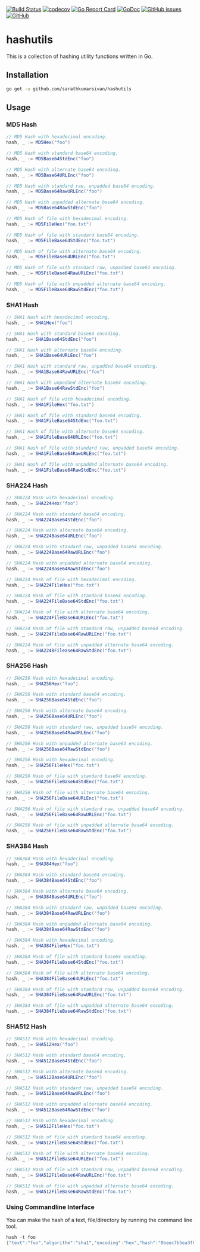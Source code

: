 [![Build Status](https://travis-ci.org/sarathkumarsivan/hashutils.svg?branch=master)](https://travis-ci.org/sarathkumarsivan/hashutils)
[![codecov](https://codecov.io/gh/sarathkumarsivan/hashutils/branch/master/graph/badge.svg)](https://codecov.io/gh/sarathkumarsivan/hashutils)
[![Go Report Card](https://goreportcard.com/badge/github.com/sarathkumarsivan/hashutils)](https://goreportcard.com/report/github.com/sarathkumarsivan/hashutils)
[![GoDoc](https://godoc.org/github.com/sarathkumarsivan/hashutils?status.svg)](https://godoc.org/github.com/sarathkumarsivan/hashutils)
[![GitHub issues](https://img.shields.io/github/issues/sarathkumarsivan/hashutils)](https://github.com/sarathkumarsivan/hashutils/issues)
[![GitHub](https://img.shields.io/github/license/sarathkumarsivan/hashutils)](https://github.com/sarathkumarsivan/hashutils/blob/master/LICENSE)
# hashutils

This is a collection of hashing utility functions written in Go.

## Installation
```bash
go get -u github.com/sarathkumarsivan/hashutils
```

## Usage

### MD5 Hash
```scala
// MD5 Hash with hexadecimal encoding.
hash, _ := MD5Hex("foo")

// MD5 Hash with standard base64 encoding.
hash, _ := MD5Base64StdEnc("foo")

// MD5 Hash with alternate base64 encoding.
hash, _ := MD5Base64URLEnc("foo")

// MD5 Hash with standard raw, unpadded base64 encoding.
hash, _ := MD5Base64RawURLEnc("foo")

// MD5 Hash with unpadded alternate base64 encoding.
hash, _ := MD5Base64RawStdEnc("foo")

// MD5 Hash of file with hexadecimal encoding.
hash, _ := MD5FileHex("foo.txt")

// MD5 Hash of file with standard base64 encoding.
hash, _ := MD5FileBase64StdEnc("foo.txt")

// MD5 Hash of file with alternate base64 encoding.
hash, _ := MD5FileBase64URLEnc("foo.txt")

// MD5 Hash of file with standard raw, unpadded base64 encoding.
hash, _ := MD5FileBase64RawURLEnc("foo.txt")

// MD5 Hash of file with unpadded alternate base64 encoding.
hash, _ := MD5FileBase64RawStdEnc("foo.txt")
```

### SHA1 Hash
```scala
// SHA1 Hash with hexadecimal encoding.
hash, _ := SHA1Hex("foo")

// SHA1 Hash with standard base64 encoding.
hash, _ := SHA1Base64StdEnc("foo")

// SHA1 Hash with alternate base64 encoding.
hash, _ := SHA1Base64URLEnc("foo")

// SHA1 Hash with standard raw, unpadded base64 encoding.
hash, _ := SHA1Base64RawURLEnc("foo")

// SHA1 Hash with unpadded alternate base64 encoding.
hash, _ := SHA1Base64RawStdEnc("foo")

// SHA1 Hash of file with hexadecimal encoding.
hash, _ := SHA1FileHex("foo.txt")

// SHA1 Hash of file with standard base64 encoding.
hash, _ := SHA1FileBase64StdEnc("foo.txt")

// SHA1 Hash of file with alternate base64 encoding.
hash, _ := SHA1FileBase64URLEnc("foo.txt")

// SHA1 Hash of file with standard raw, unpadded base64 encoding.
hash, _ := SHA1FileBase64RawURLEnc("foo.txt")

// SHA1 Hash of file with unpadded alternate base64 encoding.
hash, _ := SHA1FileBase64RawStdEnc("foo.txt")
```

### SHA224 Hash
```scala
// SHA224 Hash with hexadecimal encoding.
hash, _ := SHA224Hex("foo")

// SHA224 Hash with standard base64 encoding.
hash, _ := SHA224Base64StdEnc("foo")

// SHA224 Hash with alternate base64 encoding.
hash, _ := SHA224Base64URLEnc("foo")

// SHA224 Hash with standard raw, unpadded base64 encoding.
hash, _ := SHA224Base64RawURLEnc("foo")

// SHA224 Hash with unpadded alternate base64 encoding.
hash, _ := SHA224Base64RawStdEnc("foo")

// SHA224 Hash of file with hexadecimal encoding.
hash, _ := SHA224FileHex("foo.txt")

// SHA224 Hash of file with standard base64 encoding.
hash, _ := SHA224FileBase64StdEnc("foo.txt")

// SHA224 Hash of file with alternate base64 encoding.
hash, _ := SHA224FileBase64URLEnc("foo.txt")

// SHA224 Hash of file with standard raw, unpadded base64 encoding.
hash, _ := SHA224FileBase64RawURLEnc("foo.txt")

// SHA224 Hash of file with unpadded alternate base64 encoding.
hash, _ := SHA224BFilease64RawStdEnc("foo.txt")
```

### SHA256 Hash
```scala
// SHA256 Hash with hexadecimal encoding.
hash, _ := SHA256Hex("foo")

// SHA256 Hash with standard base64 encoding.
hash, _ := SHA256Base64StdEnc("foo")

// SHA256 Hash with alternate base64 encoding.
hash, _ := SHA256Base64URLEnc("foo")

// SHA256 Hash with standard raw, unpadded base64 encoding.
hash, _ := SHA256Base64RawURLEnc("foo")

// SHA256 Hash with unpadded alternate base64 encoding.
hash, _ := SHA256Base64RawStdEnc("foo")

// SHA256 Hash with hexadecimal encoding.
hash, _ := SHA256FileHex("foo.txt")

// SHA256 Hash of file with standard base64 encoding.
hash, _ := SHA256FileBase64StdEnc("foo.txt")

// SHA256 Hash of file with alternate base64 encoding.
hash, _ := SHA256FileBase64URLEnc("foo.txt")

// SHA256 Hash of file with standard raw, unpadded base64 encoding.
hash, _ := SHA256FileBase64RawURLEnc("foo.txt")

// SHA256 Hash of file with unpadded alternate base64 encoding.
hash, _ := SHA256FileBase64RawStdEnc("foo.txt")
```

### SHA384 Hash
```scala
// SHA384 Hash with hexadecimal encoding.
hash, _ := SHA384Hex("foo")

// SHA384 Hash with standard base64 encoding.
hash, _ := SHA384Base64StdEnc("foo")

// SHA384 Hash with alternate base64 encoding.
hash, _ := SHA384Base64URLEnc("foo")

// SHA384 Hash with standard raw, unpadded base64 encoding.
hash, _ := SHA384Base64RawURLEnc("foo")

// SHA384 Hash with unpadded alternate base64 encoding.
hash, _ := SHA384Base64RawStdEnc("foo")

// SHA384 Hash with hexadecimal encoding.
hash, _ := SHA384FileHex("foo.txt")

// SHA384 Hash of file with standard base64 encoding.
hash, _ := SHA384FileBase64StdEnc("foo.txt")

// SHA384 Hash of file with alternate base64 encoding.
hash, _ := SHA384FileBase64URLEnc("foo.txt")

// SHA384 Hash of file with standard raw, unpadded base64 encoding.
hash, _ := SHA384FileBase64RawURLEnc("foo.txt")

// SHA384 Hash of file with unpadded alternate base64 encoding.
hash, _ := SHA384FileBase64RawStdEnc("foo.txt")
```

### SHA512 Hash
```scala
// SHA512 Hash with hexadecimal encoding.
hash, _ := SHA512Hex("foo")

// SHA512 Hash with standard base64 encoding.
hash, _ := SHA512Base64StdEnc("foo")

// SHA512 Hash with alternate base64 encoding.
hash, _ := SHA512Base64URLEnc("foo")

// SHA512 Hash with standard raw, unpadded base64 encoding.
hash, _ := SHA512Base64RawURLEnc("foo")

// SHA512 Hash with unpadded alternate base64 encoding.
hash, _ := SHA512Base64RawStdEnc("foo")

// SHA512 Hash with hexadecimal encoding.
hash, _ := SHA512FileHex("foo.txt")

// SHA512 Hash of file with standard base64 encoding.
hash, _ := SHA512FileBase64StdEnc("foo.txt")

// SHA512 Hash of file with alternate base64 encoding.
hash, _ := SHA512FileBase64URLEnc("foo.txt")

// SHA512 Hash of file with standard raw, unpadded base64 encoding.
hash, _ := SHA512FileBase64RawURLEnc("foo.txt")

// SHA512 Hash of file with unpadded alternate base64 encoding.
hash, _ := SHA512FileBase64RawStdEnc("foo.txt")
```

### Using Commandline Interface
You can make the hash of a text, file/directory by running the command line tool.
```scala
hash -t foo
{"text":"foo","algorithm":"sha1","encoding":"hex","hash":"0beec7b5ea3f0fdbc95d0dd47f3c5bc275da8a33"}
```